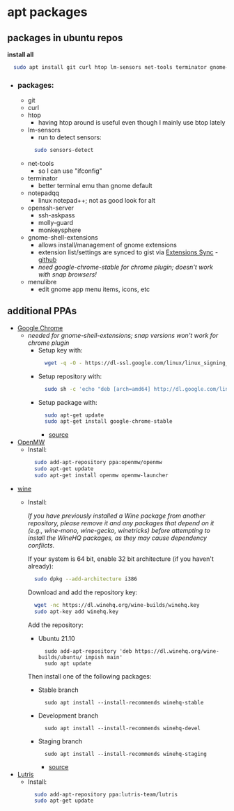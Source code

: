 # apt packages
  ## packages in ubuntu repos
  **install all**
  ``` bash
    sudo apt install git curl htop lm-sensors net-tools terminator gnome-shell-extensions
  ```
- ### packages: 
  - git
  - curl
  - htop
    - having htop around is useful even though I mainly use btop lately
  - lm-sensors
    -  run to detect sensors:
      ``` bash
        sudo sensors-detect
      ```
  - net-tools
    - so I can use "ifconfig" 
  - terminator
    - better terminal emu than gnome default
  - notepadqq
    - linux notepad++; not as good look for alt
  - openssh-server
    -  ssh-askpass
    -  molly-guard
    -  monkeysphere
  - gnome-shell-extensions
    - allows install/management of gnome extensions
    - extension list/settings are synced to gist via [Extensions Sync](https://extensions.gnome.org/extension/1486/extensions-sync/) - [github](https://github.com/oae/gnome-shell-extensions-sync)
    - *need google-chrome-stable for chrome plugin; doesn't work with snap browsers!*
  - menulibre
    - edit gnome app menu items, icons, etc



 ## additional PPAs 
  - [Google Chrome](google.com/chrome)
    - *needed for gnome-shell-extensions; snap versions won't work for chrome plugin*
      - Setup key with:
        ``` bash
          wget -q -O - https://dl-ssl.google.com/linux/linux_signing_key.pub | sudo apt-key add - 
        ```
      - Setup repository with:
        ``` bash
          sudo sh -c 'echo "deb [arch=amd64] http://dl.google.com/linux/chrome/deb/ stable main" >> /etc/apt/sources.list.d/google.list'      
        ```
      - Setup package with:
        ``` bash
          sudo apt-get update 
          sudo apt-get install google-chrome-stable
        ```
        - [source](https://www.ubuntuupdates.org/ppa/google_chrome)
  - [OpenMW](openmw.org/en)
    - Install:
      ``` bash
        sudo add-apt-repository ppa:openmw/openmw
        sudo apt-get update
        sudo apt-get install openmw openmw-launcher
      ```
  - [wine](winehq.org)
    - Install: 
    
      *If you have previously installed a Wine package from another repository, please remove it and any packages that depend on it (e.g., wine-mono, wine-gecko, winetricks) before attempting to install the WineHQ packages, as they may cause dependency conflicts.*

      If your system is 64 bit, enable 32 bit architecture (if you haven't already):
      ``` bash
        sudo dpkg --add-architecture i386 
      ```
      
      Download and add the repository key:
      ``` bash
        wget -nc https://dl.winehq.org/wine-builds/winehq.key
        sudo apt-key add winehq.key
      ```
      
      Add the repository:
        - Ubuntu 21.10	
          ``` 
            sudo add-apt-repository 'deb https://dl.winehq.org/wine-builds/ubuntu/ impish main' 
            sudo apt update
          ```

      Then install one of the following packages:
        - Stable branch	
          ```
            sudo apt install --install-recommends winehq-stable
          ```
        - Development branch	
          ```
            sudo apt install --install-recommends winehq-devel
          ```
        - Staging branch	
          ```
            sudo apt install --install-recommends winehq-staging
          ```
          - [source](https://wiki.winehq.org/Ubuntu)
  - [Lutris](lutris.net)
    - Install:
      ``` bash
        sudo add-apt-repository ppa:lutris-team/lutris
        sudo apt-get update
      ```
   
